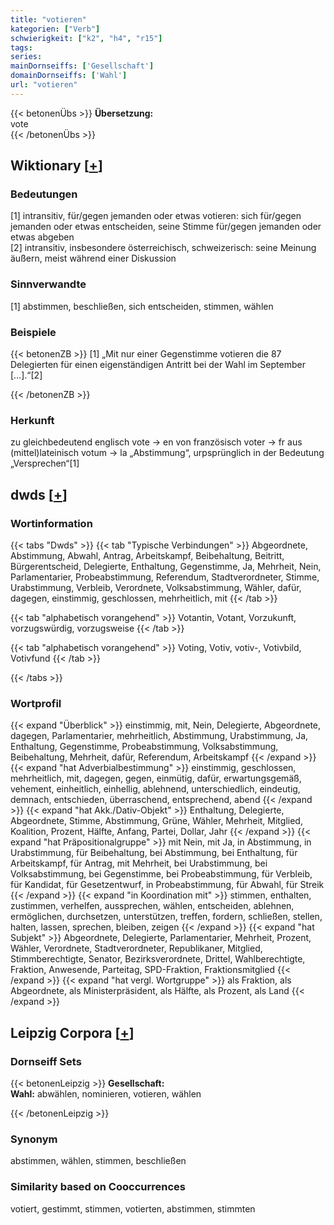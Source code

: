 ```yaml
---
title: "votieren"
kategorien: ["Verb"]
schwierigkeit: ["k2", "h4", "r15"]
tags:
series:
mainDornseiffs: ['Gesellschaft']
domainDornseiffs: ['Wahl']
url: "votieren"
---
```


{{< betonenÜbs >}}
**Übersetzung:**  
vote  
{{< /betonenÜbs >}}

## Wiktionary [[+](https://de.wiktionary.org/wiki/votieren)]

### Bedeutungen
[1] intransitiv, für/gegen jemanden oder etwas votieren: sich für/gegen jemanden oder etwas entscheiden, seine Stimme für/gegen jemanden oder etwas abgeben  
[2] intransitiv, insbesondere österreichisch, schweizerisch: seine Meinung äußern, meist während einer Diskussion  

### Sinnverwandte
[1] abstimmen, beschließen, sich entscheiden, stimmen, wählen  

### Beispiele
{{< betonenZB >}}
[1] „Mit nur einer Gegenstimme votieren die 87 Delegierten für einen eigenständigen Antritt bei der Wahl im September […].“[2]  

{{< /betonenZB >}}
### Herkunft
zu gleichbedeutend englisch vote → en von französisch voter → fr aus (mittel)lateinisch votum → la „Abstimmung“, urpsprünglich in der Bedeutung „Versprechen“[1]  



## dwds [[+](https://www.dwds.de/wb/votieren)]

### Wortinformation
{{< tabs "Dwds" >}}
{{< tab "Typische Verbindungen" >}}
Abgeordnete, Abstimmung, Abwahl, Antrag, Arbeitskampf, Beibehaltung, Beitritt, Bürgerentscheid, Delegierte, Enthaltung, Gegenstimme, Ja, Mehrheit, Nein, Parlamentarier, Probeabstimmung, Referendum, Stadtverordneter, Stimme, Urabstimmung, Verbleib, Verordnete, Volksabstimmung, Wähler, dafür, dagegen, einstimmig, geschlossen, mehrheitlich, mit
{{< /tab >}}

{{< tab "alphabetisch vorangehend" >}}
Votantin, Votant, Vorzukunft, vorzugswürdig, vorzugsweise
{{< /tab >}}

{{< tab "alphabetisch vorangehend" >}}
Voting, Votiv, votiv-, Votivbild, Votivfund
{{< /tab >}}

{{< /tabs >}}

### Wortprofil
{{< expand "Überblick" >}} einstimmig, mit, Nein, Delegierte, Abgeordnete, dagegen, Parlamentarier, mehrheitlich, Abstimmung, Urabstimmung, Ja, Enthaltung, Gegenstimme, Probeabstimmung, Volksabstimmung, Beibehaltung, Mehrheit, dafür, Referendum, Arbeitskampf {{< /expand >}}
{{< expand "hat Adverbialbestimmung" >}} einstimmig, geschlossen, mehrheitlich, mit, dagegen, gegen, einmütig, dafür, erwartungsgemäß, vehement, einheitlich, einhellig, ablehnend, unterschiedlich, eindeutig, demnach, entschieden, überraschend, entsprechend, abend {{< /expand >}}
{{< expand "hat Akk./Dativ-Objekt" >}} Enthaltung, Delegierte, Abgeordnete, Stimme, Abstimmung, Grüne, Wähler, Mehrheit, Mitglied, Koalition, Prozent, Hälfte, Anfang, Partei, Dollar, Jahr {{< /expand >}}
{{< expand "hat Präpositionalgruppe" >}} mit Nein, mit Ja, in Abstimmung, in Urabstimmung, für Beibehaltung, bei Abstimmung, bei Enthaltung, für Arbeitskampf, für Antrag, mit Mehrheit, bei Urabstimmung, bei Volksabstimmung, bei Gegenstimme, bei Probeabstimmung, für Verbleib, für Kandidat, für Gesetzentwurf, in Probeabstimmung, für Abwahl, für Streik {{< /expand >}}
{{< expand "in Koordination mit" >}} stimmen, enthalten, zustimmen, verhelfen, aussprechen, wählen, entscheiden, ablehnen, ermöglichen, durchsetzen, unterstützen, treffen, fordern, schließen, stellen, halten, lassen, sprechen, bleiben, zeigen {{< /expand >}}
{{< expand "hat Subjekt" >}} Abgeordnete, Delegierte, Parlamentarier, Mehrheit, Prozent, Wähler, Verordnete, Stadtverordneter, Republikaner, Mitglied, Stimmberechtigte, Senator, Bezirksverordnete, Drittel, Wahlberechtigte, Fraktion, Anwesende, Parteitag, SPD-Fraktion, Fraktionsmitglied {{< /expand >}}
{{< expand "hat vergl. Wortgruppe" >}} als Fraktion, als Abgeordnete, als Ministerpräsident, als Hälfte, als Prozent, als Land {{< /expand >}}

## Leipzig Corpora [[+](https://corpora.uni-leipzig.de/en/res?word=votieren&corpusId=deu_newscrawl-public_2018)]

### Dornseiff Sets
{{< betonenLeipzig >}}
**Gesellschaft:**  
**Wahl:** abwählen, nominieren, votieren, wählen  

{{< /betonenLeipzig >}}

### Synonym
abstimmen, wählen, stimmen, beschließen


### Similarity based on Cooccurrences
votiert, gestimmt, stimmen, votierten, abstimmen, stimmten

